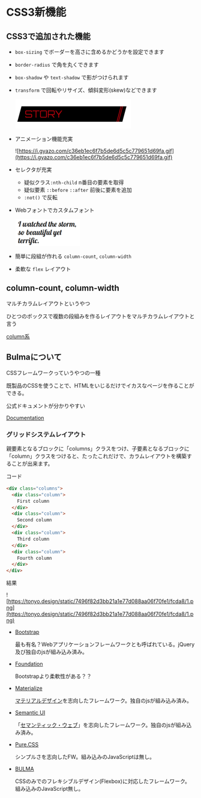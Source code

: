 # CSS3新機能

## **CSS3で追加された機能**

- `box-sizing` でボーダーを高さに含めるかどうかを設定できます
- `border-radius` で角を丸くできます
- `box-shadow` や `text-shadow` で影がつけられます
- `transform` で回転やリサイズ、傾斜変形(skew)などできます

    ![CSS3%20cc62b99409a74134b9d17fa8501b4b04/Untitled.png](CSS3%20cc62b99409a74134b9d17fa8501b4b04/Untitled.png)

- アニメーション機能充実

    ![https://i.gyazo.com/c36eb1ec6f7b5de6d5c5c779651d69fa.gif](https://i.gyazo.com/c36eb1ec6f7b5de6d5c5c779651d69fa.gif)

- セレクタが充実
    - 疑似クラス`:nth-child` n番目の要素を取得
    - 疑似要素 `::before` `::after` 前後に要素を追加
    - `:not()` で反転
- Webフォントでカスタムフォント

    ![CSS3%20cc62b99409a74134b9d17fa8501b4b04/Untitled%201.png](CSS3%20cc62b99409a74134b9d17fa8501b4b04/Untitled%201.png)

- 簡単に段組が作れる `column-count`, `column-width`
- 柔軟な `flex` レイアウト

## **column-count, column-width**

マルチカラムレイアウトというやつ

ひとつのボックスで複数の段組みを作るレイアウトをマルチカラムレイアウトと言う

[column系](https://www.notion.so/5483baa1189d4c8f97faaad23e58955b)

## **Bulmaについて**

CSSフレームワークっていうやつの一種

既製品のCSSを使うことで、HTMLをいじるだけでイカスなページを作ることができる。

公式ドキュメントが分かりやすい

[Documentation](https://bulma.io/documentation/)

### **グリッドシステムレイアウト**

親要素となるブロックに「columns」クラスをつけ、子要素となるブロックに「column」クラスをつけると、たったこれだけで、カラムレイアウトを構築することが出来ます。

コード

```html
<div class="columns">
  <div class="column">
    First column
  </div>
  <div class="column">
    Second column
  </div>
  <div class="column">
    Third column
  </div>
  <div class="column">
    Fourth column
  </div>
</div>
```

結果

![https://tonyo.design/static/7496f82d3bb21a1e77d088aa06f70fe1/fcda8/1.png](https://tonyo.design/static/7496f82d3bb21a1e77d088aa06f70fe1/fcda8/1.png)

- [Bootstrap](https://getbootstrap.com/)

    最も有名？Webアプリケーションフレームワークとも呼ばれている。jQuery及び独自のjsが組み込み済み。

- [Foundation](https://foundation.zurb.com/)

    Bootstrapより柔軟性がある？？

- [Materialize](https://materializecss.com/)

    [マテリアルデザイン](https://ja.wikipedia.org/wiki/%E3%83%9E%E3%83%86%E3%83%AA%E3%82%A2%E3%83%AB%E3%83%87%E3%82%B6%E3%82%A4%E3%83%B3)を志向したフレームワーク。独自のjsが組み込み済み。

- [Semantic UI](https://semantic-ui.com/)

    「[セマンティック・ウェブ](https://ja.wikipedia.org/wiki/%E3%82%BB%E3%83%9E%E3%83%B3%E3%83%86%E3%82%A3%E3%83%83%E3%82%AF%E3%83%BB%E3%82%A6%E3%82%A7%E3%83%96)」を志向したフレームワーク。独自のjsが組み込み済み。

- [Pure.CSS](https://purecss.io/)

    シンプルさを志向したFW。組み込みのJavaScriptは無し。

- [BULMA](https://bulma.io/)

    CSSのみでのフレキシブルデザイン(Flexbox)に対応したフレームワーク。組み込みのJavaScript無し。